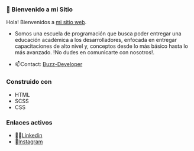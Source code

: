 ### 👋 Bienvenido a mi Sitio

Hola! Bienvenidos a [mi sitio web](https://amadeoisella.github.io/Pagina/). 

- Somos una escuela de programación que busca poder entregar una educación académica a los desarrolladores, enfocada en entregar capacitaciones de alto nivel y, conceptos desde lo más básico hasta lo más avanzado. 
!No dudes en comunicarte con nosotros!.

- 📫Contact: [Buzz-Developer](https://amadeoisella.github.io/Pagina/pages/contacto.html)

### Construido con

- HTML
- SCSS
- CSS

### Enlaces activos

- 👨‍💼[Linkedin](https://www.linkedin.com/school/coderhouse/?originalSubdomain=ar)
- 👯[Instagram](https://www.instagram.com/coderhouse/?hl=es-la)
